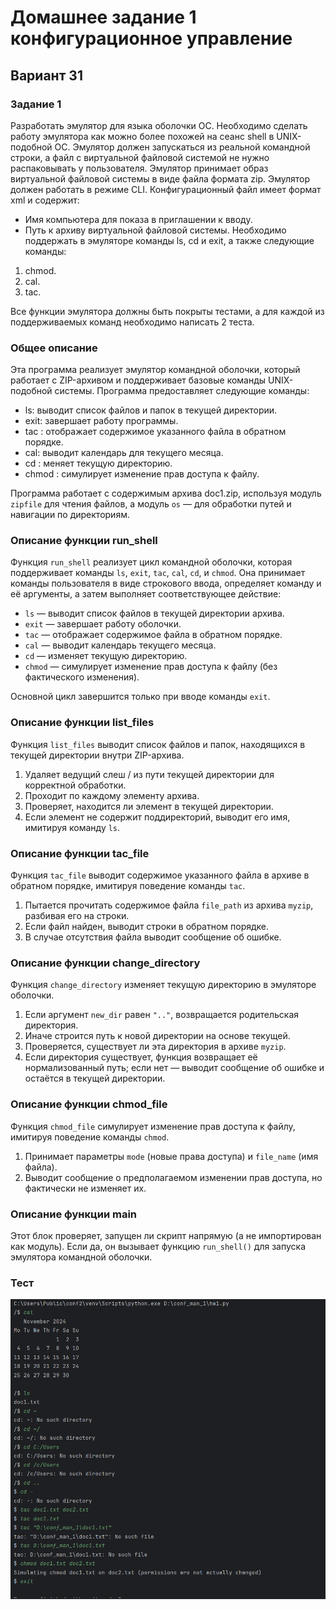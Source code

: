 # Домашнее задание 1 конфигурационное управление
## Вариант 31
### Задание 1
Разработать эмулятор для языка оболочки ОС. Необходимо сделать работу 
эмулятора как можно более похожей на сеанс shell в UNIX-подобной ОС. 
Эмулятор должен запускаться из реальной командной строки, а файл с 
виртуальной файловой системой не нужно распаковывать у пользователя. 
Эмулятор принимает образ виртуальной файловой системы в виде файла формата 
zip. Эмулятор должен работать в режиме CLI. 
Конфигурационный файл имеет формат xml и содержит:

- Имя компьютера для показа в приглашении к вводу. 
- Путь к архиву виртуальной файловой системы. 
Необходимо поддержать в эмуляторе команды ls, cd и exit, а также 
следующие команды: 
1. chmod. 
2. cal. 
3. tac.

Все функции эмулятора должны быть покрыты тестами, а для каждой из 
поддерживаемых команд необходимо написать 2 теста.
### Общее описание
Эта программа реализует эмулятор командной оболочки, который работает с ZIP-архивом и поддерживает базовые команды UNIX-подобной системы. Программа предоставляет следующие команды:

- ls: выводит список файлов и папок в текущей директории.
- exit: завершает работу программы.
- tac <file>: отображает содержимое указанного файла в обратном порядке.
- cal: выводит календарь для текущего месяца.
- cd <directory>: меняет текущую директорию.
- chmod <mode> <file>: симулирует изменение прав доступа к файлу.

Программа работает с содержимым архива doc1.zip, используя модуль `zipfile` для чтения файлов, а модуль `os` — для обработки путей и навигации по директориям.
### Описание функции run_shell
Функция `run_shell` реализует цикл командной оболочки, которая поддерживает команды `ls`, `exit`, `tac`, `cal`, `cd`, и `chmod`. Она принимает команды пользователя в виде строкового ввода, определяет команду и её аргументы, а затем выполняет соответствующее действие:

- `ls` — выводит список файлов в текущей директории архива.
- `exit` — завершает работу оболочки.
- `tac` — отображает содержимое файла в обратном порядке.
- `cal` — выводит календарь текущего месяца.
- `cd` — изменяет текущую директорию.
- `chmod` — симулирует изменение прав доступа к файлу (без фактического изменения).

Основной цикл завершится только при вводе команды `exit`.
### Описание функции list_files
Функция `list_files` выводит список файлов и папок, находящихся в текущей директории внутри ZIP-архива.

1. Удаляет ведущий слеш / из пути текущей директории для корректной обработки.
2. Проходит по каждому элементу архива.
3. Проверяет, находится ли элемент в текущей директории.
4. Если элемент не содержит поддиректорий, выводит его имя, имитируя команду `ls`.
### Описание функции tac_file
Функция `tac_file` выводит содержимое указанного файла в архиве в обратном порядке, имитируя поведение команды `tac`.

1. Пытается прочитать содержимое файла `file_path` из архива `myzip`, разбивая его на строки.
2. Если файл найден, выводит строки в обратном порядке.
3. В случае отсутствия файла выводит сообщение об ошибке.

### Описание функции change_directory
Функция `change_directory` изменяет текущую директорию в эмуляторе оболочки.

1. Если аргумент `new_dir` равен `".."`, возвращается родительская директория.
2. Иначе строится путь к новой директории на основе текущей.
3. Проверяется, существует ли эта директория в архиве `myzip`.
4. Если директория существует, функция возвращает её нормализованный путь; если нет — выводит сообщение об ошибке и остаётся в текущей директории.

### Описание функции chmod_file
Функция `chmod_file` симулирует изменение прав доступа к файлу, имитируя поведение команды `chmod`.

1. Принимает параметры `mode` (новые права доступа) и `file_name` (имя файла).
2. Выводит сообщение о предполагаемом изменении прав доступа, но фактически не изменяет их.

### Описание функции main
Этот блок проверяет, запущен ли скрипт напрямую (а не импортирован как модуль). Если да, он вызывает функцию `run_shell()` для запуска эмулятора командной оболочки.

### Тест
![Тест](https://raw.githubusercontent.com/juliyurkova/conf_man/refs/heads/master/capture_20241101153455312.bmp)

